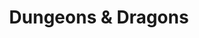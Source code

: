 ﻿---
title: "Dungeons & Dragons"
permalink: periodes_1059.html
layout: periode
sidebar: periodes
pares:
  - id: -2
    title: "Fantasía"

fills:
jocsPrincipals:
  - title: "Dungeons & Dragons: The Fantasy Adventure Board Game"
    bggId: 6366
    dataInici: 
    dataFi: 

  - title: "Lords of Waterdeep"
    bggId: 110327
    dataInici: 
    dataFi: 

  - title: "Dungeons & Dragons: Castle Ravenloft Board Game"
    bggId: 59946
    dataInici: 
    dataFi: 

  - title: "Dungeons & Dragons: Conquest of Nerath Board Game"
    bggId: 92044
    dataInici: 
    dataFi: 

  - title: "Dungeons & Dragons: The Legend of Drizzt Board Game"
    bggId: 91872
    dataInici: 
    dataFi: 

  - title: "Dungeons & Dragons: Wrath of Ashardalon Board Game"
    bggId: 66356
    dataInici: 
    dataFi: 

jocsEscenaris:
  - title: "Pathfinder Adventure Card Game: Mummy's Mask – Base Set"
    bggId: 187687
    dataInici: 
    dataFi: 

  - title: "Pathfinder Adventure Card Game: Rise of the Runelords – Base Set"
    bggId: 133038
    dataInici: 
    dataFi: 

jocsEpoca:
jocsEpocaEscenaris:
---
